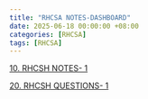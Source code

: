 ```yaml
---
title: "RHCSA NOTES-DASHBOARD"
date: 2025-06-18 00:00:00 +08:00
categories: [RHCSA]
tags: [RHCSA]
---
```

[10. RHCSH NOTES- 1 ](/Documents/RHCSA/2025-06-18-RHCSA-NOTES-1)

[20. RHCSH QUESTIONS- 1 ](/Documents/RHCSA/2025-06-18-RHCSA-LAB-1)